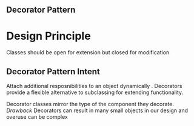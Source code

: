 ## Decorator Pattern
# Design Principle
Classes should be open for extension but closed for modification

## Decorator Pattern Intent

<p>Attach additional resposnibilities to an object dynamically .
Decorators provide a flexible alternative to subclassing for extending functionality.
</p>

<p>Decorator classes mirror the type of the component they decorate.
<em>Drawback</em>
Decorators can result in many small objects in our design and overuse can be complex
</p>

